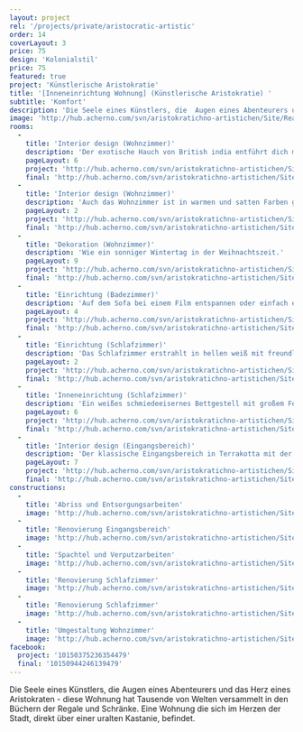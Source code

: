 ```yaml
---
layout: project
rel: '/projects/private/aristocratic-artistic'
order: 14
coverLayout: 3
price: 75
design: 'Kolonialstil'
price: 75
featured: true
project: 'Künstlerische Aristokratie'
title: '[Inneneinrichtung Wohnung] (Künstlerische Aristokratie) '
subtitle: 'Komfort'
description: 'Die Seele eines Künstlers, die  Augen eines Abenteurers und das  Herz eines Aristokraten - diese Wohnung hat Tausende von Welten versammelt in den Büchern der Regale und Schränke. Eine Wohnung die sich im Herzen der Stadt, direkt über einer uralten Kastanie, befindet.'
image: 'http://hub.acherno.com/svn/aristokratichno-artistichen/Site/Realizacia/01_1.jpg'
rooms:
  -
    title: 'Interior design (Wohnzimmer)'
    description: 'Der exotische Hauch von British india entführt dich mit edlem Tee in Porzellan und feinstem Gebäck in eine Zauberwelt der Entspannung.'
    pageLayout: 6
    project: 'http://hub.acherno.com/svn/aristokratichno-artistichen/Site/3D/01-h_f.jpg'
    final: 'http://hub.acherno.com/svn/aristokratichno-artistichen/Site/Realizacia/01_1.jpg'
  -
    title: 'Interior design (Wohnzimmer)'
    description: 'Auch das Wohnzimmer ist in warmen und satten Farben gehalten.'
    pageLayout: 2
    project: 'http://hub.acherno.com/svn/aristokratichno-artistichen/Site/3D/02-h_f.jpg'
    final: 'http://hub.acherno.com/svn/aristokratichno-artistichen/Site/Realizacia/02_2.jpg'
  -
    title: 'Dekoration (Wohnzimmer)'
    description: 'Wie ein sonniger Wintertag in der Weihnachtszeit.'
    pageLayout: 9
    project: 'http://hub.acherno.com/svn/aristokratichno-artistichen/Site/3D/03-h_f.jpg'
    final: 'http://hub.acherno.com/svn/aristokratichno-artistichen/Site/Realizacia/03_26.jpg'
  -
    title: 'Einrichtung (Badezimmer)'
    description: 'Auf dem Sofa bei einem Film entspannen oder einfach ein Buch lesen.'
    pageLayout: 4
    project: 'http://hub.acherno.com/svn/aristokratichno-artistichen/Site/3D/04-h_f.jpg'
    final: 'http://hub.acherno.com/svn/aristokratichno-artistichen/Site/Realizacia/04_5.jpg'
  -
    title: 'Einrichtung (Schlafzimmer)'
    description: 'Das Schlafzimmer erstrahlt in hellen weiß mit freundlichem Ornament und lädt zum entspannen ein. Das wunderschöne Gästezimmer steht dem in nichts nach.'
    pageLayout: 2
    project: 'http://hub.acherno.com/svn/aristokratichno-artistichen/Site/3D/05-s_f.jpg'
    final: 'http://hub.acherno.com/svn/aristokratichno-artistichen/Site/Realizacia/05_6.jpg'
  -
    title: 'Inneneinrichtung (Schlafzimmer)'
    description: 'Ein weißes schmiedeeisernes Bettgestell mit großem Federbett und Spitzenbezügen.'
    pageLayout: 6
    project: 'http://hub.acherno.com/svn/aristokratichno-artistichen/Site/3D/06-s_f.jpg'
    final: 'http://hub.acherno.com/svn/aristokratichno-artistichen/Site/Realizacia/06_7.jpg'
  -
    title: 'Interior design (Eingangsbereich)'
    description: 'Der klassische Eingangsbereich in Terrakotta mit der antiken Kommode im Kolonialstil passt perfekt ins Bild.'
    pageLayout: 7
    project: 'http://hub.acherno.com/svn/aristokratichno-artistichen/Site/3D/07-a_f.jpg'
    final: 'http://hub.acherno.com/svn/aristokratichno-artistichen/Site/Realizacia/07_27.jpg'
constructions:
  - 
    title: 'Abriss und Entsorgungsarbeiten'
    image: 'http://hub.acherno.com/svn/aristokratichno-artistichen/Site/Remonti/IMG_9650.JPG'
  - 
    title: 'Renovierung Eingangsbereich'
    image: 'http://hub.acherno.com/svn/aristokratichno-artistichen/Site/Remonti/IMG_9635.JPG'
  - 
    title: 'Spachtel und Verputzarbeiten'
    image: 'http://hub.acherno.com/svn/aristokratichno-artistichen/Site/Remonti/IMG_9641.JPG'
  - 
    title: 'Renovierung Schlafzimmer'
    image: 'http://hub.acherno.com/svn/aristokratichno-artistichen/Site/Remonti/IMG_0216.JPG'
  - 
    title: 'Renovierung Schlafzimmer'
    image: 'http://hub.acherno.com/svn/aristokratichno-artistichen/Site/Remonti/IMG_9645.JPG'
  - 
    title: 'Umgestaltung Wohnzimmer'
    image: 'http://hub.acherno.com/svn/aristokratichno-artistichen/Site/Remonti/IMG_0211.JPG'
facebook:
  project: '10150375236354479'
  final: '10150944246139479'
---
```

Die Seele eines Künstlers, die  Augen eines Abenteurers und das  Herz eines Aristokraten - diese Wohnung hat Tausende von Welten versammelt in den Büchern der Regale und Schränke. Eine Wohnung die sich im Herzen der Stadt, direkt über einer uralten Kastanie, befindet.
